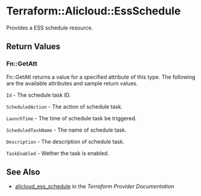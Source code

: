 # Terraform::Alicloud::EssSchedule

Provides a ESS schedule resource.

## Return Values

### Fn::GetAtt

Fn::GetAtt returns a value for a specified attribute of this type. The following are the available attributes and sample return values.

`Id` - The schedule task ID.

`ScheduledAction` - The action of schedule task.

`LaunchTime` - The time of schedule task be triggered.

`ScheduledTaskName` - The name of schedule task.

`Description` - The description of schedule task.

`TaskEnabled` - Wether the task is enabled.

## See Also

* [alicloud_ess_schedule](https://www.terraform.io/docs/providers/alicloud/r/ess_schedule.html) in the _Terraform Provider Documentation_